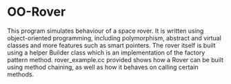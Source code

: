# OO-Rover
This program simulates behaviour of a space rover. It is written using object-oriented programming,
including polymorphism, abstract and virtual classes and more features such as smart pointers. 
The rover itself is built using a helper Builder class which is an implementation of the factory pattern method.
rover_example.cc provided shows how a Rover can be built using method chaining, as well as
how it behaves on calling certain methods.
